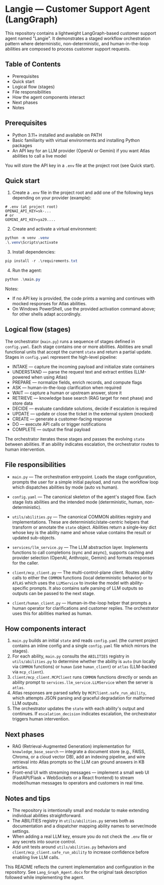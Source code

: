 # Langie — Customer Support Agent (LangGraph)

This repository contains a lightweight LangGraph-based customer support agent named "Langie". It demonstrates a staged workflow orchestration pattern where deterministic, non-deterministic, and human-in-the-loop abilities are composed to process customer support requests.

## Table of Contents

- Prerequisites
- Quick start
- Logical flow (stages)
- File responsibilities
- How the agent components interact
- Next phases
- Notes

## Prerequisites

- Python 3.11+ installed and available on PATH
- Basic familiarity with virtual environments and installing Python packages
- An API key for an LLM provider (OpenAI or Gemini) if you want Atlas abilities to call a live model

You will store the API key in a `.env` file at the project root (see Quick start).

## Quick start

1. Create a `.env` file in the project root and add one of the following keys depending on your provider (example):

```text
# .env (at project root)
OPENAI_API_KEY=sk-...
# or
GEMINI_API_KEY=ya29....
```

2. Create and activate a virtual environment:

```powershell
python -m venv .venv
.\.venv\Scripts\activate    
```

3. Install dependencies:

```powershell
pip install -r .\requirements.txt    
```

4. Run the agent:

```powershell
python .\main.py       
```

Notes:
- If no API key is provided, the code prints a warning and continues with mocked responses for Atlas abilities.
- On Windows PowerShell, use the provided activation command above; for other shells adapt accordingly.

## Logical flow (stages)

The orchestrator (`main.py`) runs a sequence of stages defined in `config.yaml`. Each stage contains one or more abilities. Abilities are small functional units that accept the current `state` and return a partial update. Stages in `config.yaml` represent the high-level pipeline:

- INTAKE — capture the incoming payload and initialize state containers
- UNDERSTAND — parse the request text and extract entities (LLM-powered when using Atlas)
- PREPARE — normalize fields, enrich records, and compute flags
- ASK — human-in-the-loop clarification when required
- WAIT — capture a human or upstream answer, store it
- RETRIEVE — knowledge base search (RAG target for next phase) and store data
- DECIDE — evaluate candidate solutions, decide if escalation is required
- UPDATE — update or close the ticket in the external system (mocked)
- CREATE — generate a customer-facing response
- DO — execute API calls or trigger notifications
- COMPLETE — output the final payload

The orchestrator iterates these stages and passes the evolving `state` between abilities. If an ability indicates escalation, the orchestrator routes to human intervention.

## File responsibilities

- `main.py` — The orchestration entrypoint. Loads the stage configuration, prompts the user for a simple initial payload, and runs the workflow loop which dispatches abilities by mode (auto vs human).

- `config.yaml` — The canonical skeleton of the agent's staged flow. Each stage lists abilities and the intended mode (deterministic, human, non-deterministic).

- `utils/abilities.py` — The canonical COMMON abilities registry and implementations. These are deterministic/state-centric helpers that transform or annotate the `state` object. Abilities return a single-key dict whose key is the ability name and whose value contains the result or updated sub-objects.

- `services/llm_service.py` — The LLM abstraction layer. Implements functions to call completions (sync and async), supports caching and provider selection (OpenAI, Anthropic, Gemini) and formats responses for the caller.

- `client/mcp_client.py` — The multi-control-plane client. Routes ability calls to either the `COMMON` functions (local deterministic behavior) or to `ATLAS` which uses the `LLMService` to invoke the model with ability-specific prompts. It also contains safe parsing of LLM outputs so outputs can be passed to the next stage.

- `client/human_client.py` — Human-in-the-loop helper that prompts a human operator for clarifications and customer replies. The orchestrator uses this for abilities marked as human.

## How components interact

1. `main.py` builds an initial `state` and reads `config.yaml` (the current project contains an inline config and a single `config.yaml` file which mirrors the stages).
2. For each ability, `main.py` consults the `ABILITIES` registry in `utils/abilities.py` to determine whether the ability is `auto` (run locally via `COMMON` functions) or `human` (use `human_client`) or `atlas` (LLM-backed via `mcp_client`).
3. `client/mcp_client.MCPClient` runs `COMMON` functions directly or sends an ability prompt to `services.llm_service.LLMService` when the server is `atlas`.
4. Atlas responses are parsed safely by `MCPClient.safe_run_ability`, which attempts JSON parsing and graceful degradation for malformed LLM outputs.
5. The orchestrator updates the `state` with each ability's output and continues. If `escalation_decision` indicates escalation, the orchestrator triggers human intervention.

## Next phases

- RAG (Retrieval-Augmented Generation) implementation for `knowledge_base_search` — integrate a document store (e.g., FAISS, Chroma, or a cloud vector DB), add an indexing pipeline, and wire retrieval into Atlas prompts so the LLM can ground answers in KB articles.
- Front-end UI with streaming messages — implement a small web UI (FastAPI/Flask + WebSockets or a React frontend) to stream model/human messages to operators and customers in real time.

## Notes and tips

- The repository is intentionally small and modular to make extending individual abilities straightforward.
- The ABILITIES registry in `utils/abilities.py` serves both as documentation and a dispatcher mapping ability names to server/mode settings.
- When adding a real LLM key, ensure you do not check the `.env` file or any secrets into source control.
- Add unit tests around `utils/abilities.py` behaviors and `client/mcp_client.safe_run_ability` to increase confidence before enabling live LLM calls.

This README reflects the current implementation and configuration in the repository. See `Lang_Graph_Agent.docx` for the original task description followed while implementing the agent.
